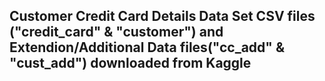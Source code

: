 ## Customer Credit Card Details Data Set CSV files ("credit_card" & "customer") and Extendion/Additional Data files("cc_add" & "cust_add") downloaded from Kaggle
